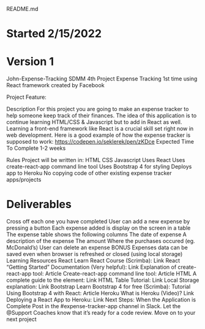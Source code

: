README.md
# Started 2/15/2022
# Version 1

John-Expense-Tracking
SDMM 4th Project Expense Tracking 1st time using React framework created by Facebook

Project Feature:

Description
For this project you are going to make an expense tracker to help someone keep track of their finances.
The idea of this application is to continue learning HTML/CSS & Javascript but to add in React as well. Learning a front-end framework like React is a crucial skill set right now in web development.
Here is a good example of how the expense tracker is supposed to work: https://codepen.io/seklerek/pen/zKDce
Expected Time To Complete
1-2 weeks

Rules
Project will be written in:
HTML
CSS
Javascript
Uses React
Uses create-react-app command line tool
Uses Bootstrap 4 for styling
Deploys app to Heroku
No copying code of other existing expense tracker apps/projects

# Deliverables
Cross off each one you have completed
User can add a new expense by pressing a button
Each expense added is display on the screen in a table
The expense table shows the following columns
The date of expense
A description of the expense
The amount
Where the purchases occured (eg. McDonald’s)
User can delete an expense
BONUS
Expenses data can be saved even when browser is refreshed or closed (using local storage)
Learning Resources
React
Learn React Course (Scrimba): Link
React “Getting Started” Documentation (Very helpful): Link
Explanation of create-react-app tool: Article
Create-react-app command line tool: Article
HTML
A complete guide to the <table> element: Link
HTML Table Tutorial: Link
Local Storage explanation: Link
Bootstrap
Learn Bootstrap 4 for free (Scrimba): Tutorial
Using Bootstrap 4 with React: Article
Heroku
What is Heroku (Video)? Link
Deploying a React App to Heroku: Link
Next Steps: When the Application is Complete
Post in the #expense-tracker-app channel in Slack. Let the @Support Coaches know that it’s ready for a code review.
Move on to your next project
